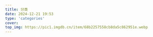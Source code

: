 ```yaml
---
title: 分类
date: 2024-12-21 19:53
type: 'categories'
cover: 
top_img: https://pic1.imgdb.cn/item/68b2257558cb8da5c862951e.webp
---
```


